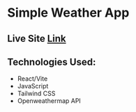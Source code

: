 # Simple Weather App

## Live Site [Link](https://weather-app-ras1k.vercel.app/)

## Technologies Used:
* React/Vite
* JavaScript
* Tailwind CSS
* Openweathermap API
